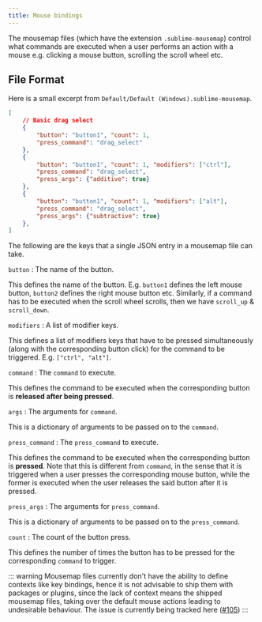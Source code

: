 ```yaml
---
title: Mouse bindings
---
```


The mousemap files (which have the extension `.sublime-mousemap`)
control what commands are executed when a user performs an action
with a mouse e.g. clicking a mouse button, scrolling the scroll
wheel etc.


## File Format

Here is a small excerpt from `Default/Default (Windows).sublime-mousemap`.

```json
[
	// Basic drag select
	{
		"button": "button1", "count": 1,
		"press_command": "drag_select"
	},
	{
		"button": "button1", "count": 1, "modifiers": ["ctrl"],
		"press_command": "drag_select",
		"press_args": {"additive": true}
	},
	{
		"button": "button1", "count": 1, "modifiers": ["alt"],
		"press_command": "drag_select",
		"press_args": {"subtractive": true}
	},
]
```

The following are the keys that a single JSON entry 
in a mousemap file can take.

`button`
: The name of the button.

  This defines the name of the button.
  E.g. `button1` defines the left mouse button, `button2`
  defines the right mouse button etc.
  Similarly, if a command has to be executed when the scroll
  wheel scrolls, then we have `scroll_up` & `scroll_down`.

`modifiers`
: A list of modifier keys.

  This defines a list of modifiers keys that have to 
  be pressed simultaneously (along with the corresponding button click)
  for the command to be triggered. E.g. `["ctrl", "alt"]`.

`command`
: The `command` to execute.

  This defines the command to be executed when the corresponding
  button is **released after being pressed**.

`args`
: The arguments for `command`.

  This is a dictionary of arguments to be passed
  on to the `command`.

`press_command`
: The `press_command` to execute.

  This defines the command to be executed when the corresponding
  button is **pressed**. Note that this is different from `command`,
  in the sense that it is triggered when a user presses the corresponding 
  mouse button, while the former is executed when the user releases the 
  said button after it is pressed.

`press_args`
: The arguments for `press_command`.

  This is a dictionary of arguments to be passed
  on to the `press_command`.

`count`
: The count of the button press.

  This defines the number of times the button has to be pressed
  for the corresponding `command` to trigger.


::: warning
Mousemap files currently don't have the ability to define contexts 
like key bindings, hence it is not advisable to ship them with 
packages or plugins, since the lack of context means the shipped 
mousemap files, taking over the default mouse actions leading to 
undesirable behaviour. The issue is currently being tracked here
([#105](https://github.com/sublimehq/sublime_text/issues/105))
:::